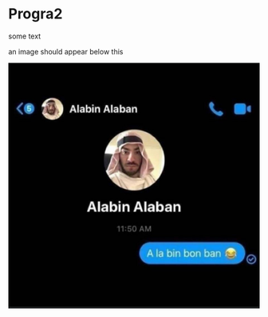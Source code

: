 # Progra2

some text

an image should appear below this

![](bd1d88c92386e22d4bf07e8cd7a08e4c_photo.jpeg)
